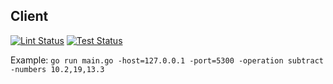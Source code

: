 ## Client

[![Lint Status](https://github.com/dansku/microservice_example_client/workflows/golangci-lint/badge.svg)](https://github.com/dansku/microservice_example_client/actions) [![Test Status](https://github.com/dansku/microservice_example_client/workflows/code-test/badge.svg)](https://github.com/dansku/microservice_example_client/actions)


Example:
`go run main.go -host=127.0.0.1 -port=5300 -operation subtract -numbers 10.2,19,13.3`

